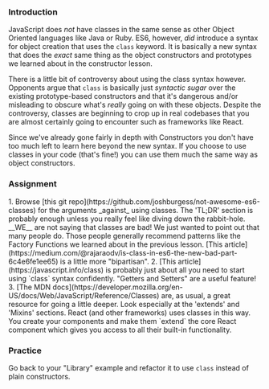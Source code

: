### Introduction
JavaScript does _not_ have classes in the same sense as other Object Oriented languages like Java or Ruby.  ES6, however, _did_ introduce a syntax for object creation that uses the `class` keyword.  It is basically a new syntax that does the _exact_ same thing as the object constructors and prototypes we learned about in the constructor lesson.

There is a little bit of controversy about using the class syntax however.  Opponents argue that `class` is basically just _syntactic sugar_ over the existing prototype-based constructors and that it's dangerous and/or misleading to obscure what's _really_ going on with these objects.  Despite the controversy, classes are beginning to crop up in real codebases that you are almost certainly going to encounter such as frameworks like React.

Since we've already gone fairly in depth with Constructors you don't have too much left to learn here beyond the new syntax.  If you choose to use classes in your code (that's fine!) you can use them much the same way as object constructors.

### Assignment

<div class="lesson-content__panel" markdown="1">
1. Browse [this git repo](https://github.com/joshburgess/not-awesome-es6-classes) for the arguments _against_ using classes. The 'TL;DR' section is probably enough unless you really feel like diving down the rabbit-hole.  __WE__ are not saying that classes are bad! We just wanted to point out that many people do.  Those people generally recommend patterns like the Factory Functions we learned about in the previous lesson.  [This article](https://medium.com/@rajaraodv/is-class-in-es6-the-new-bad-part-6c4e6fe1ee65) is a little more "bipartisan".
2. [This article](https://javascript.info/class) is probably just about all you need to start using `class` syntax confidently.  "Getters and Setters" are a useful feature!
3. [The MDN docs](https://developer.mozilla.org/en-US/docs/Web/JavaScript/Reference/Classes) are, as usual, a great resource for going a little deeper.  Look especially at the 'extends' and 'Mixins' sections.  React (and other frameworks) uses classes in this way. You create your components and make them `extend` the core React component which gives you access to all their built-in functionality.
</div>

### Practice

Go back to your "Library" example and refactor it to use `class` instead of plain constructors.

